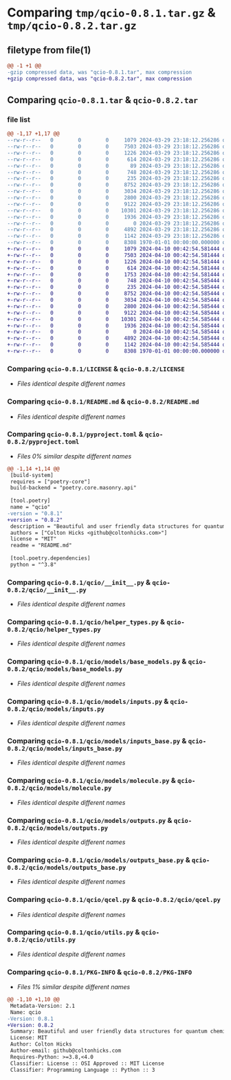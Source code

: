 # Comparing `tmp/qcio-0.8.1.tar.gz` & `tmp/qcio-0.8.2.tar.gz`

## filetype from file(1)

```diff
@@ -1 +1 @@
-gzip compressed data, was "qcio-0.8.1.tar", max compression
+gzip compressed data, was "qcio-0.8.2.tar", max compression
```

## Comparing `qcio-0.8.1.tar` & `qcio-0.8.2.tar`

### file list

```diff
@@ -1,17 +1,17 @@
--rw-r--r--   0        0        0     1079 2024-03-29 23:18:12.256286 qcio-0.8.1/LICENSE
--rw-r--r--   0        0        0     7503 2024-03-29 23:18:12.256286 qcio-0.8.1/README.md
--rw-r--r--   0        0        0     1226 2024-03-29 23:18:12.256286 qcio-0.8.1/pyproject.toml
--rw-r--r--   0        0        0      614 2024-03-29 23:18:12.256286 qcio-0.8.1/qcio/__init__.py
--rw-r--r--   0        0        0       89 2024-03-29 23:18:12.256286 qcio-0.8.1/qcio/constants.py
--rw-r--r--   0        0        0      748 2024-03-29 23:18:12.256286 qcio-0.8.1/qcio/helper_types.py
--rw-r--r--   0        0        0      235 2024-03-29 23:18:12.256286 qcio-0.8.1/qcio/models/__init__.py
--rw-r--r--   0        0        0     8752 2024-03-29 23:18:12.256286 qcio-0.8.1/qcio/models/base_models.py
--rw-r--r--   0        0        0     3034 2024-03-29 23:18:12.256286 qcio-0.8.1/qcio/models/inputs.py
--rw-r--r--   0        0        0     2800 2024-03-29 23:18:12.256286 qcio-0.8.1/qcio/models/inputs_base.py
--rw-r--r--   0        0        0     9122 2024-03-29 23:18:12.256286 qcio-0.8.1/qcio/models/molecule.py
--rw-r--r--   0        0        0    10301 2024-03-29 23:18:12.256286 qcio-0.8.1/qcio/models/outputs.py
--rw-r--r--   0        0        0     1936 2024-03-29 23:18:12.256286 qcio-0.8.1/qcio/models/outputs_base.py
--rw-r--r--   0        0        0        0 2024-03-29 23:18:12.256286 qcio-0.8.1/qcio/py.typed
--rw-r--r--   0        0        0     4892 2024-03-29 23:18:12.256286 qcio-0.8.1/qcio/qcel.py
--rw-r--r--   0        0        0     1142 2024-03-29 23:18:12.256286 qcio-0.8.1/qcio/utils.py
--rw-r--r--   0        0        0     8308 1970-01-01 00:00:00.000000 qcio-0.8.1/PKG-INFO
+-rw-r--r--   0        0        0     1079 2024-04-10 00:42:54.581444 qcio-0.8.2/LICENSE
+-rw-r--r--   0        0        0     7503 2024-04-10 00:42:54.581444 qcio-0.8.2/README.md
+-rw-r--r--   0        0        0     1226 2024-04-10 00:42:54.581444 qcio-0.8.2/pyproject.toml
+-rw-r--r--   0        0        0      614 2024-04-10 00:42:54.581444 qcio-0.8.2/qcio/__init__.py
+-rw-r--r--   0        0        0     1753 2024-04-10 00:42:54.581444 qcio-0.8.2/qcio/constants.py
+-rw-r--r--   0        0        0      748 2024-04-10 00:42:54.585444 qcio-0.8.2/qcio/helper_types.py
+-rw-r--r--   0        0        0      235 2024-04-10 00:42:54.585444 qcio-0.8.2/qcio/models/__init__.py
+-rw-r--r--   0        0        0     8752 2024-04-10 00:42:54.585444 qcio-0.8.2/qcio/models/base_models.py
+-rw-r--r--   0        0        0     3034 2024-04-10 00:42:54.585444 qcio-0.8.2/qcio/models/inputs.py
+-rw-r--r--   0        0        0     2800 2024-04-10 00:42:54.585444 qcio-0.8.2/qcio/models/inputs_base.py
+-rw-r--r--   0        0        0     9122 2024-04-10 00:42:54.585444 qcio-0.8.2/qcio/models/molecule.py
+-rw-r--r--   0        0        0    10301 2024-04-10 00:42:54.585444 qcio-0.8.2/qcio/models/outputs.py
+-rw-r--r--   0        0        0     1936 2024-04-10 00:42:54.585444 qcio-0.8.2/qcio/models/outputs_base.py
+-rw-r--r--   0        0        0        0 2024-04-10 00:42:54.585444 qcio-0.8.2/qcio/py.typed
+-rw-r--r--   0        0        0     4892 2024-04-10 00:42:54.585444 qcio-0.8.2/qcio/qcel.py
+-rw-r--r--   0        0        0     1142 2024-04-10 00:42:54.585444 qcio-0.8.2/qcio/utils.py
+-rw-r--r--   0        0        0     8308 1970-01-01 00:00:00.000000 qcio-0.8.2/PKG-INFO
```

### Comparing `qcio-0.8.1/LICENSE` & `qcio-0.8.2/LICENSE`

 * *Files identical despite different names*

### Comparing `qcio-0.8.1/README.md` & `qcio-0.8.2/README.md`

 * *Files identical despite different names*

### Comparing `qcio-0.8.1/pyproject.toml` & `qcio-0.8.2/pyproject.toml`

 * *Files 0% similar despite different names*

```diff
@@ -1,14 +1,14 @@
 [build-system]
 requires = ["poetry-core"]
 build-backend = "poetry.core.masonry.api"
 
 [tool.poetry]
 name = "qcio"
-version = "0.8.1"
+version = "0.8.2"
 description = "Beautiful and user friendly data structures for quantum chemistry."
 authors = ["Colton Hicks <github@coltonhicks.com>"]
 license = "MIT"
 readme = "README.md"
 
 [tool.poetry.dependencies]
 python = "^3.8"
```

### Comparing `qcio-0.8.1/qcio/__init__.py` & `qcio-0.8.2/qcio/__init__.py`

 * *Files identical despite different names*

### Comparing `qcio-0.8.1/qcio/helper_types.py` & `qcio-0.8.2/qcio/helper_types.py`

 * *Files identical despite different names*

### Comparing `qcio-0.8.1/qcio/models/base_models.py` & `qcio-0.8.2/qcio/models/base_models.py`

 * *Files identical despite different names*

### Comparing `qcio-0.8.1/qcio/models/inputs.py` & `qcio-0.8.2/qcio/models/inputs.py`

 * *Files identical despite different names*

### Comparing `qcio-0.8.1/qcio/models/inputs_base.py` & `qcio-0.8.2/qcio/models/inputs_base.py`

 * *Files identical despite different names*

### Comparing `qcio-0.8.1/qcio/models/molecule.py` & `qcio-0.8.2/qcio/models/molecule.py`

 * *Files identical despite different names*

### Comparing `qcio-0.8.1/qcio/models/outputs.py` & `qcio-0.8.2/qcio/models/outputs.py`

 * *Files identical despite different names*

### Comparing `qcio-0.8.1/qcio/models/outputs_base.py` & `qcio-0.8.2/qcio/models/outputs_base.py`

 * *Files identical despite different names*

### Comparing `qcio-0.8.1/qcio/qcel.py` & `qcio-0.8.2/qcio/qcel.py`

 * *Files identical despite different names*

### Comparing `qcio-0.8.1/qcio/utils.py` & `qcio-0.8.2/qcio/utils.py`

 * *Files identical despite different names*

### Comparing `qcio-0.8.1/PKG-INFO` & `qcio-0.8.2/PKG-INFO`

 * *Files 1% similar despite different names*

```diff
@@ -1,10 +1,10 @@
 Metadata-Version: 2.1
 Name: qcio
-Version: 0.8.1
+Version: 0.8.2
 Summary: Beautiful and user friendly data structures for quantum chemistry.
 License: MIT
 Author: Colton Hicks
 Author-email: github@coltonhicks.com
 Requires-Python: >=3.8,<4.0
 Classifier: License :: OSI Approved :: MIT License
 Classifier: Programming Language :: Python :: 3
```


